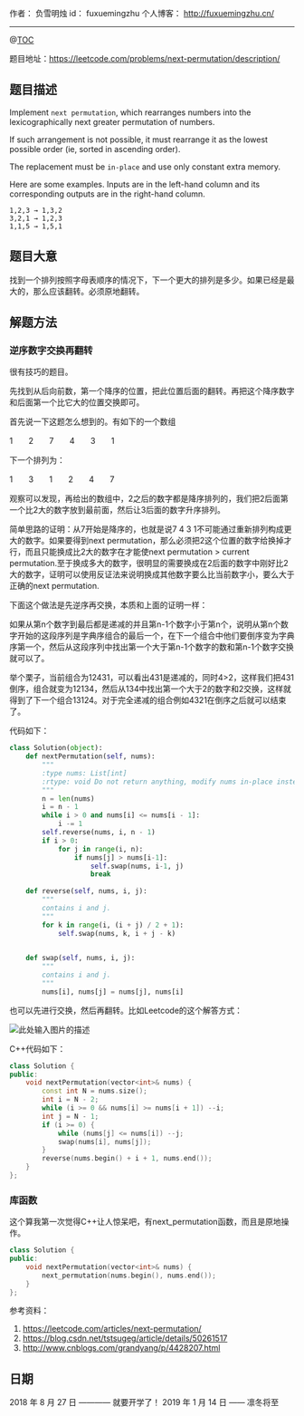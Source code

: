 
作者： 负雪明烛
id：	fuxuemingzhu
个人博客：	http://fuxuemingzhu.cn/

---
@[TOC](目录)


题目地址：https://leetcode.com/problems/next-permutation/description/

## 题目描述

Implement ``next permutation``, which rearranges numbers into the lexicographically next greater permutation of numbers.

If such arrangement is not possible, it must rearrange it as the lowest possible order (ie, sorted in ascending order).

The replacement must be ``in-place`` and use only constant extra memory.

Here are some examples. Inputs are in the left-hand column and its corresponding outputs are in the right-hand column.

    1,2,3 → 1,3,2
    3,2,1 → 1,2,3
    1,1,5 → 1,5,1


## 题目大意

找到一个排列按照字母表顺序的情况下，下一个更大的排列是多少。如果已经是最大的，那么应该翻转。必须原地翻转。

## 解题方法

### 逆序数字交换再翻转

很有技巧的题目。

先找到从后向前数，第一个降序的位置，把此位置后面的翻转。再把这个降序数字和后面第一个比它大的位置交换即可。

首先说一下这题怎么想到的。有如下的一个数组

1　　2　　7　　4　　3　　1

下一个排列为：

1　　3　　1　　2　　4　　7

观察可以发现，再给出的数组中，2之后的数字都是降序排列的，我们把2后面第一个比2大的数字放到最前面，然后让3后面的数字升序排列。

简单思路的证明：从7开始是降序的，也就是说7 4 3 1不可能通过重新排列构成更大的数字。如果要得到next permutation，那么必须把2这个位置的数字给换掉才行，而且只能换成比2大的数字在才能使next permutation > current permutation.至于换成多大的数字，很明显的需要换成在2后面的数字中刚好比2大的数字，证明可以使用反证法来说明换成其他数字要么比当前数字小，要么大于正确的next permutation. 

下面这个做法是先逆序再交换，本质和上面的证明一样：

如果从第n个数字到最后都是递减的并且第n-1个数字小于第n个，说明从第n个数字开始的这段序列是字典序组合的最后一个，在下一个组合中他们要倒序变为字典序第一个，然后从这段序列中找出第一个大于第n-1个数字的数和第n-1个数字交换就可以了。
 
举个栗子，当前组合为12431，可以看出431是递减的，同时4>2，这样我们把431倒序，组合就变为12134，然后从134中找出第一个大于2的数字和2交换，这样就得到了下一个组合13124。对于完全递减的组合例如4321在倒序之后就可以结束了。



代码如下：

```python
class Solution(object):
    def nextPermutation(self, nums):
        """
        :type nums: List[int]
        :rtype: void Do not return anything, modify nums in-place instead.
        """
        n = len(nums)
        i = n - 1
        while i > 0 and nums[i] <= nums[i - 1]:
            i -= 1
        self.reverse(nums, i, n - 1)
        if i > 0:
            for j in range(i, n):
                if nums[j] > nums[i-1]:
                    self.swap(nums, i-1, j)
                    break
        
    def reverse(self, nums, i, j):
        """
        contains i and j.
        """
        for k in range(i, (i + j) / 2 + 1):
            self.swap(nums, k, i + j - k)

        
    def swap(self, nums, i, j):
        """
        contains i and j.
        """
        nums[i], nums[j] = nums[j], nums[i]
```

也可以先进行交换，然后再翻转。比如Leetcode的这个解答方式：

![此处输入图片的描述][1]


C++代码如下：

```cpp
class Solution {
public:
    void nextPermutation(vector<int>& nums) {
        const int N = nums.size();
        int i = N - 2;
        while (i >= 0 && nums[i] >= nums[i + 1]) --i;
        int j = N - 1;
        if (i >= 0) {
            while (nums[j] <= nums[i]) --j;
            swap(nums[i], nums[j]);
        }
        reverse(nums.begin() + i + 1, nums.end());
    }
};
```

### 库函数

这个算我第一次觉得C++让人惊呆吧，有next_permutation函数，而且是原地操作。

```cpp
class Solution {
public:
    void nextPermutation(vector<int>& nums) {
        next_permutation(nums.begin(), nums.end());
    }
};
```

参考资料：

1. https://leetcode.com/articles/next-permutation/
1. https://blog.csdn.net/tstsugeg/article/details/50261517
1. http://www.cnblogs.com/grandyang/p/4428207.html

## 日期

2018 年 8 月 27 日 ———— 就要开学了！
2019 年 1 月 14 日 —— 凛冬将至

  [1]: https://leetcode.com/media/original_images/31_Next_Permutation.gif
